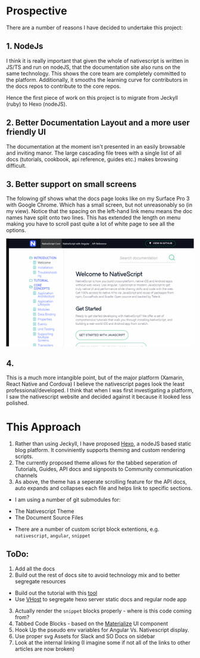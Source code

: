 # Prospective 

There are a number of reasons I have decided to undertake this project:

## 1. NodeJs

I think it is really important that given the whole of nativescript is written in JS/TS and run on nodeJS, that the documentation site also runs on the same technology. This shows the core team are completely committed to the platform. Additionally, it smooths the learning curve for contributors in the docs repos to contribute to the core repos.

Hence the first piece of work on this project is to migrate from Jeckyll (ruby) to Hexo (nodeJS). 

## 2. Better Documentation Layout and a more user friendly UI

The documentation at the moment isn't presented in an easily browsable and inviting manor. The large cascading file trees with a single list of all docs (tutorials, cookbook, api reference, guides etc.) makes browsing difficult.

## 3. Better support on small screens

The folowing gif shows what the docs page looks like on my Surface Pro 3 with Google Chrome. Which has a small screen, but not unreasonably so (in my view). Notice that the spacing on the left-hand link menu means the doc names have split onto two lines. This has extended the length on menu making you have to scroll past quite a lot of white page to see all the options. 

![Screen Shot](./assets/Nativescript_docs_site.gif "Screen Shot")

## 4. 
This is a much more intangible point, but of the major platform (Xamarin, React Native and Cordova) I believe the nativescript pages look the least professional/developed. I think that when I was first investigating a platform, I saw the nativescript website and decided against it because it looked less polished. 

# This Approach

1. Rather than using Jeckyll, I have proposed [Hexo](https://hexo.io/), a nodeJS based static blog platform. It conviniently supports theming and custom rendering scripts.
2. The currently proposed theme allows for the tabbed seperation of Tutorials, Guides, API docs and signposts to Community communication channels
3. As above, the theme has a seperate scrolling feature for the API docs, auto expands and collapses each file and helps link to specific sections. 

* I am using a number of git submodules for:
- The Nativescript Theme 
- The Document Source Files
 
* There are a number of custom script block extentions, e.g. `nativescript`, `angular`, `snippet`

## ToDo:

1. Add all the docs
2. Build out the rest of docs site to avoid technology mix and to better segregate resources
* Build out the tutorial with this [tool](https://github.com/meteor/tutorial-tools)
* Use [VHost](https://github.com/expressjs/vhost) to segregate hexo server static docs and regular node app

3. Actually render the `snippet` blocks properly - where is this code coming from?
4. Tabbed Code Blocks - based on the [Materialize](http://materializecss.com/tabs.html) UI component
5. Hook Up the pseudo env variables for Angular Vs. Nativescript display.
6. Use proper svg Assets for Slack and SO Docs on sidebar
7. Look at the internal linking (I imagine some if not all of the links to other articles are now broken)